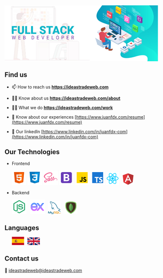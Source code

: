 
![fullstack](/images/fullstack1.jpg)

## Find us

- 📫 How to reach us **https://ideastradeweb.com**

- 🙍‍♂️ Know about us **https://ideastradeweb.com/about**

- 👨‍💻 What we do **https://ideastradeweb.com/work**

- 📄 Know about our experiences [https://www.juanfdx.com/resume](https://www.juanfdx.com/resume)

- 💼 Our linkedIn [https://www.linkedin.com/in/juanfdx-com](https://www.linkedin.com/in/juanfdx-com)

## Our Technologies

- Frontend
  <p>
    <img src="/images/html5.png" width="47px" /> 
    <img src="/images/css3.png" width="48px" /> 
    <img src="/images/sass.png" width="48px" /> 
    <img src="/images/bootstrap.png" width="48px" />
    <img src="/images/javascript.png" width="48px" />
    <img src="/images/typescript.png" width="48px" />
    <img src="/images/react.png" width="42px" /> &nbsp;
    <img src="/images/angular.png" width="36px" />
  </p>

- Backend
   <p>
    <img src="/images/node.png" width="48px" /> &nbsp;
    <img src="/images/express.png" width="48px" /> &nbsp;
    <img src="/images/mysql.png" width="42px" /> &nbsp;
    <img src="/images/mongo.png" width="42px" />
  </p>
  
## Languages

  <p>
    &nbsp; &nbsp; &nbsp; <img src="/images/spain.png" width="40px" /> &nbsp;
    <img src="/images/united-kingdom.png" width="41px" height="25px" /> 
  </p> 
  
## Contact us

   📧 [ideastradeweb@ideastradeweb.com](https://ideastradeweb.com/contact) 
   &nbsp;<br />
   &nbsp;<br />
